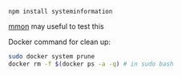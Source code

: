 `npm install systeminformation`

[mmon](https://www.npmjs.com/package/mmon) may useful to test this


Docker command for clean up:
```sh
sudo docker system prune
docker rm -f $(docker ps -a -q) # in sudo bash
```